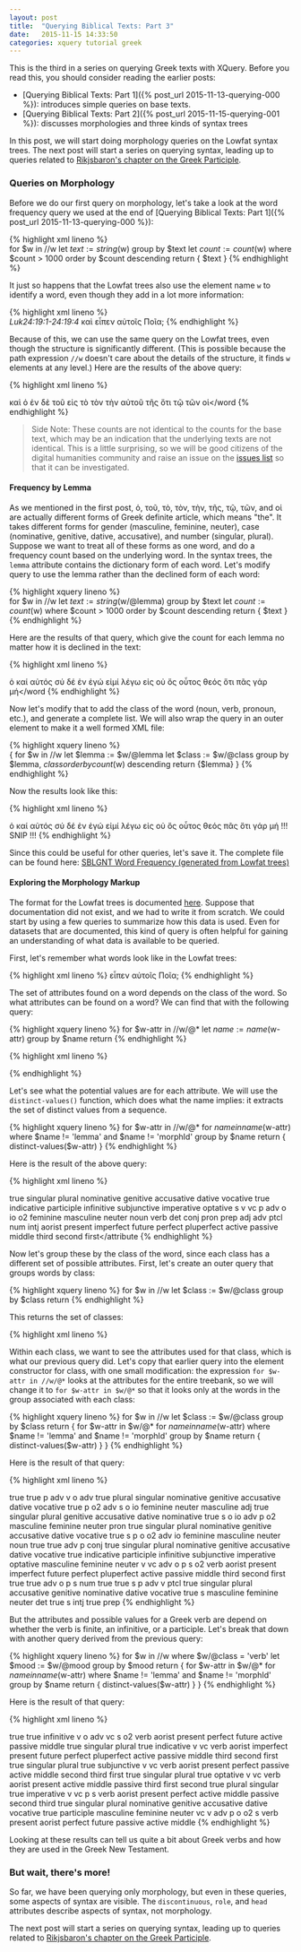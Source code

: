 ```yaml
---
layout: post
title:  "Querying Biblical Texts: Part 3"
date:   2015-11-15 14:33:50
categories: xquery tutorial greek
---
```


This is the third in a series on querying Greek texts with
XQuery. Before you read this, you should consider reading the earlier
posts:

- [Querying Biblical Texts: Part 1]({% post_url 2015-11-13-querying-000 %}):  introduces simple queries on base texts.  
- [Querying Biblical Texts: Part 2]({% post_url 2015-11-15-querying-001 %}):  discusses morphologies and three kinds of syntax trees

In this post, we will start doing morphology queries on the Lowfat syntax trees.  The next post will start a series on querying syntax, leading up to queries related to [Rikjsbaron's chapter on the Greek Participle](http://www.press.uchicago.edu/ucp/books/book/chicago/S/bo5387752.html).

### Queries on Morphology

Before we do our first query on morphology, let's take a look at the word frequency query we used at the end of [Querying Biblical Texts: Part 1]({% post_url 2015-11-13-querying-000 %}):

{% highlight xml lineno %}    
for $w in //w
let $text := string($w)
group by $text
let $count := count($w)
where $count > 1000
order by $count descending
return <word count="{$count}">{ $text }</word>
{% endhighlight %}

It just so happens that the Lowfat trees also use the element name `w` to identify a word, even though they add in a lot more information:

{% highlight xml lineno %}    
    <sentence>
      <cite>Luk24:19:1-24:19:4</cite>
      <wg nodeId="420240190010040" class="cl" role="s">
        <w morphId="42024019001" class="conj" lemma="καί">καὶ</w>
        <wg nodeId="420240190020030" class="cl">
          <wg nodeId="420240190020020" class="cl" head="true">
            <w morphId="42024019002"
               class="verb"
               role="v"
               head="true"
               lemma="λέγω"
               person="third"
               number="singular"
               tense="aorist"
               voice="active"
               mood="indicative">εἶπεν</w>
            <w morphId="42024019003"
               class="pron"
               role="io"
               lemma="αὐτός"
               case="dative"
               gender="masculine"
               number="plural">αὐτοῖς</w>
          </wg>
          <w morphId="42024019004"
             class="pron"
             lemma="ποῖος"
             case="accusative"
             gender="neuter"
             number="plural">Ποῖα;</w>
        </wg>
      </wg>
    </sentence>
{% endhighlight %}

Because of this, we can use the same query on the Lowfat trees, even though the structure is significantly different.  (This is possible because the path expression `//w` doesn't care about the details of the structure, it finds `w` elements at any level.)  Here are the results of the above query:

{% highlight xml lineno %}
<?xml version="1.0" encoding="UTF-8"?>
<word count="8577">καὶ</word>
<word count="2803">ὁ</word>
<word count="2684">ἐν</word>
<word count="2609">δὲ</word>
<word count="2500">τοῦ</word>
<word count="1749">εἰς</word>
<word count="1657">τὸ</word>
<word count="1562">τὸν</word>
<word count="1514">τὴν</word>
<word count="1417">αὐτοῦ</word>
<word count="1299">τῆς</word>
<word count="1284">ὅτι</word>
<word count="1227">τῷ</word>
<word count="1208">τῶν</word>
<word count="1080">οἱ</word
{% endhighlight %}

> Side Note: These counts are not identical to the counts for the base text, which may be an indication that the underlying texts are not identical. This is a little surprising, so we will be good citizens of the digital humanities community and raise an issue on the [issues list](https://github.com/biblicalhumanities/greek-new-testament/issues/10) so that it can be investigated.

#### Frequency by Lemma

As we mentioned in the first post, ὁ, τοῦ, τὸ, τὸν, τὴν, τῆς, τῷ, τῶν, and οἱ are actually different forms of Greek definite article, which means "the". It takes different forms for gender (masculine, feminine, neuter), case (nominative, genitive, dative, accusative), and number (singular, plural). Suppose we want to treat all of these forms as one word, and do a frequency count based on the underlying word. In the syntax trees, the `lemma` attribute contains the dictionary form of each word. Let's modify query to use the lemma rather than the declined form of each word:

{% highlight xquery lineno %}    
for $w in //w
let $text := string($w/@lemma)
group by $text
let $count := count($w)
where $count > 1000
order by $count descending
return <word count="{$count}">{ $text }</word>
{% endhighlight %}

Here are the results of that query, which give the count for each lemma no matter how it is declined in the text:

{% highlight xml lineno %}    
<?xml version="1.0" encoding="UTF-8"?>
<word count="19805">ὁ</word>
<word count="8977">καί</word>
<word count="5061">αὐτός</word>
<word count="2896">σύ</word>
<word count="2767">δέ</word>
<word count="2737">ἐν</word>
<word count="2574">ἐγώ</word>
<word count="2457">εἰμί</word>
<word count="2335">λέγω</word>
<word count="1759">εἰς</word>
<word count="1605">οὐ</word>
<word count="1408">ὅς</word>
<word count="1387">οὗτος</word>
<word count="1308">θεός</word>
<word count="1295">ὅτι</word>
<word count="1245">πᾶς</word>
<word count="1039">γάρ</word>
<word count="1037">μή</word
{% endhighlight %}

Now let's modify that to add the class of the word (noun, verb, pronoun, etc.), and generate a complete list. We will also wrap the query in an outer element to make it a well formed XML file:

{% highlight xquery lineno %}    
<frequency>
{
for $w in //w
let $lemma := $w/@lemma
let $class := $w/@class
group by $lemma, $class
order by count($w) descending
return 
   <lemma class="{$class}" count="{count($w)}">
     {$lemma}
   </lemma>
}
</frequency>
{% endhighlight %}

Now the results look like this:

{% highlight xml lineno %} 
<?xml version="1.0" encoding="UTF-8"?>
<frequency>
   <lemma class="det" count="19805">ὁ</lemma>
   <lemma class="conj" count="8187">καί</lemma>
   <lemma class="pron" count="4976">αὐτός</lemma>
   <lemma class="pron" count="2896">σύ</lemma>
   <lemma class="conj" count="2767">δέ</lemma>
   <lemma class="prep" count="2737">ἐν</lemma>
   <lemma class="pron" count="2574">ἐγώ</lemma>
   <lemma class="verb" count="2457">εἰμί</lemma>
   <lemma class="verb" count="2335">λέγω</lemma>
   <lemma class="prep" count="1759">εἰς</lemma>
   <lemma class="adv" count="1537">οὐ</lemma>
   <lemma class="pron" count="1407">ὅς</lemma>
   <lemma class="pron" count="1387">οὗτος</lemma>
   <lemma class="noun" count="1308">θεός</lemma>
   <lemma class="adj" count="1245">πᾶς</lemma>
   <lemma class="conj" count="1216">ὅτι</lemma>
   <lemma class="conj" count="1039">γάρ</lemma>
   <lemma class="adv" count="946">μή</lemma>
   !!! SNIP !!!
{% endhighlight %}

Since this could be useful for other queries, let's save it. The complete file can be found here: [SBLGNT Word Frequency (generated from Lowfat trees)](/datasets/sblgnt-lowfat-word.frequencies.xml)

#### Exploring the Morphology Markup

The format for the Lowfat trees is documented [here](https://github.com/biblicalhumanities/greek-new-testament/tree/master/syntax-trees/sblgnt-lowfat). Suppose that documentation did not exist, and we had to write it from scratch.  We could start by using a few queries to summarize how this data is used.  Even for datasets that are documented, this kind of query is often helpful for gaining an understanding of what data is available to be queried.

First, let's remember what words look like in the Lowfat trees:

{% highlight xml lineno %} 
   <wg nodeId="420240190020020" class="cl" head="true">
    <w morphId="42024019002"
       class="verb"
       role="v"
       head="true"
       lemma="λέγω"
       person="third"
       number="singular"
       tense="aorist"
       voice="active"
       mood="indicative">εἶπεν</w>
    <w morphId="42024019003"
       class="pron"
       role="io"
       lemma="αὐτός"
       case="dative"
       gender="masculine"
       number="plural">αὐτοῖς</w>
  </wg>
  <w morphId="42024019004"
     class="pron"
     lemma="ποῖος"
     case="accusative"
     gender="neuter"
     number="plural">Ποῖα;</w>
</wg>
{% endhighlight %}

The set of attributes found on a word depends on the class of the word.  So what attributes can be found on a word?  We can find that with the following query:

{% highlight xquery lineno %}
for $w-attr in //w/@*
let $name := name($w-attr)
group by $name
return
    <attribute name="{$name}">
    </attribute>
{% endhighlight %}

{% highlight xml lineno %}
<?xml version="1.0" encoding="UTF-8"?>
<attribute name="number"/>
<attribute name="discontinuous"/>
<attribute name="mood"/>
<attribute name="class"/>
<attribute name="tense"/>
<attribute name="voice"/>
<attribute name="person"/>
<attribute name="lemma"/>
<attribute name="head"/>
<attribute name="case"/>
<attribute name="morphId"/>
<attribute name="gender"/>
<attribute name="role"/>
{% endhighlight %}

Let's see what the potential values are for each attribute.  We will use the `distinct-values()` function, which does what the name implies: it extracts the set of distinct values from a sequence. 

{% highlight xquery lineno %}
for $w-attr in //w/@*
for $name in name($w-attr)
where $name != 'lemma'
and $name != 'morphId'
group by $name
return
  <attribute name="{$name}">
   {
     distinct-values($w-attr)
   }
  </attribute>
{% endhighlight %}

Here is the result of the above query:

{% highlight xml lineno %}
<?xml version="1.0" encoding="UTF-8"?>
<attribute name="head">true</attribute>
<attribute name="number">singular plural</attribute>
<attribute name="case">nominative genitive accusative dative vocative</attribute>
<attribute name="discontinuous">true</attribute>
<attribute name="mood">indicative participle infinitive subjunctive imperative optative</attribute>
<attribute name="role">s v vc p adv o io o2</attribute>
<attribute name="gender">feminine masculine neuter</attribute>
<attribute name="class">noun verb det conj pron prep adj adv ptcl num intj</attribute>
<attribute name="tense">aorist present imperfect future perfect pluperfect</attribute>
<attribute name="voice">active passive middle</attribute>
<attribute name="person">third second first</attribute
{% endhighlight %}

Now let's group these by the class of the word, since each class has a different set of possible attributes.  First, let's create an outer query that groups words by class:

{% highlight xquery lineno %}
for $w in //w
let $class := $w/@class
group by $class
return
  <class name="{$class}">
  </class>
{% endhighlight %}

This returns the set of classes:

{% highlight xml lineno %}
<?xml version="1.0" encoding="UTF-8"?>
<class name="adv"/>
<class name="adj"/>
<class name="pron"/>
<class name="noun"/>
<class name="conj"/>
<class name="verb"/>
<class name="num"/>
<class name="ptcl"/>
<class name="det"/>
<class name="intj"/>
<class name="prep"/
{% endhighlight %}

Within each class, we want to see the attributes used for that class, which is what our previous query did. Let's copy that earlier query into the element constructor for class, with one small modification: the expression `for $w-attr in //w/@*` looks at the attributes for the entire treebank, so we will change it to `for $w-attr in $w/@*` so that it looks only at the words in the group associated with each class:

{% highlight xquery lineno %}
for $w in //w
let $class := $w/@class
group by $class
return
  <class name="{$class}">
   {
    for $w-attr in $w/@*
    for $name in name($w-attr)
    where $name != 'lemma'
      and $name != 'morphId'
    group by $name
    return
      <attribute name="{$name}">
       {
         distinct-values($w-attr)
       }
      </attribute>
   }
  </class>
{% endhighlight %}

Here is the result of that query:

{% highlight xml lineno %}
<?xml version="1.0" encoding="UTF-8"?>
<class name="adv">
   <attribute name="head">true</attribute>
   <attribute name="discontinuous">true</attribute>
   <attribute name="role">p adv v o</attribute>
   <attribute name="class">adv</attribute>
</class>
<class name="adj">
   <attribute name="head">true</attribute>
   <attribute name="number">plural singular</attribute>
   <attribute name="case">nominative genitive accusative dative vocative</attribute>
   <attribute name="discontinuous">true</attribute>
   <attribute name="role">p o2 adv s o io</attribute>
   <attribute name="gender">feminine neuter masculine</attribute>
   <attribute name="class">adj</attribute>
</class>
<class name="pron">
   <attribute name="head">true</attribute>
   <attribute name="number">singular plural</attribute>
   <attribute name="case">genitive accusative dative nominative</attribute>
   <attribute name="discontinuous">true</attribute>
   <attribute name="role">s o io adv p o2</attribute>
   <attribute name="gender">masculine feminine neuter</attribute>
   <attribute name="class">pron</attribute>
</class>
<class name="noun">
   <attribute name="head">true</attribute>
   <attribute name="number">singular plural</attribute>
   <attribute name="case">nominative genitive accusative dative vocative</attribute>
   <attribute name="discontinuous">true</attribute>
   <attribute name="role">s p o o2 adv io</attribute>
   <attribute name="gender">feminine masculine neuter</attribute>
   <attribute name="class">noun</attribute>
</class>
<class name="conj">
   <attribute name="head">true</attribute>
   <attribute name="discontinuous">true</attribute>
   <attribute name="role">adv p</attribute>
   <attribute name="class">conj</attribute>
</class>
<class name="verb">
   <attribute name="head">true</attribute>
   <attribute name="number">singular plural</attribute>
   <attribute name="case">nominative genitive accusative dative vocative</attribute>
   <attribute name="discontinuous">true</attribute>
   <attribute name="mood">indicative participle infinitive subjunctive imperative optative</attribute>
   <attribute name="gender">masculine feminine neuter</attribute>
   <attribute name="role">v vc adv o p s o2</attribute>
   <attribute name="class">verb</attribute>
   <attribute name="tense">aorist present imperfect future perfect pluperfect</attribute>
   <attribute name="voice">active passive middle</attribute>
   <attribute name="person">third second first</attribute>
</class>
<class name="num">
   <attribute name="head">true</attribute>
   <attribute name="discontinuous">true</attribute>
   <attribute name="role">adv o p s</attribute>
   <attribute name="class">num</attribute>
</class>
<class name="ptcl">
   <attribute name="head">true</attribute>
   <attribute name="discontinuous">true</attribute>
   <attribute name="role">s p adv v</attribute>
   <attribute name="class">ptcl</attribute>
</class>
<class name="det">
   <attribute name="head">true</attribute>
   <attribute name="number">singular plural</attribute>
   <attribute name="case">accusative genitive nominative dative vocative</attribute>
   <attribute name="discontinuous">true</attribute>
   <attribute name="role">s</attribute>
   <attribute name="gender">masculine feminine neuter</attribute>
   <attribute name="class">det</attribute>
</class>
<class name="intj">
   <attribute name="head">true</attribute>
   <attribute name="role">s</attribute>
   <attribute name="class">intj</attribute>
</class>
<class name="prep">
   <attribute name="discontinuous">true</attribute>
   <attribute name="class">prep</attribute>
</class>
{% endhighlight %}

But the attributes and possible values for a Greek verb are depend on whether the verb is finite, an infinitive, or a participle. Let's break that down with another query derived from the previous query:

{% highlight xquery lineno %}
for $w in //w
where $w/@class = 'verb'
let $mood := $w/@mood
group by $mood
return
  <class name="verb" mood="{$mood}">
    {
      for $w-attr in $w/@*
      for $name in name($w-attr)
      where $name != 'lemma'
      and $name != 'morphId'
      group by $name
      return
        <attribute name="{$name}">
          {
            distinct-values($w-attr)
          }
        </attribute>
    }
  </class>
{% endhighlight %}

Here is the result of that query:

{% highlight xml lineno %}
<?xml version="1.0" encoding="UTF-8"?>
<class name="verb" mood="infinitive">
   <attribute name="head">true</attribute>
   <attribute name="discontinuous">true</attribute>
   <attribute name="mood">infinitive</attribute>
   <attribute name="role">v o adv vc s o2</attribute>
   <attribute name="class">verb</attribute>
   <attribute name="tense">aorist present perfect future</attribute>
   <attribute name="voice">active passive middle</attribute>
</class>
<class name="verb" mood="indicative">
   <attribute name="head">true</attribute>
   <attribute name="number">singular plural</attribute>
   <attribute name="discontinuous">true</attribute>
   <attribute name="mood">indicative</attribute>
   <attribute name="role">v vc</attribute>
   <attribute name="class">verb</attribute>
   <attribute name="tense">aorist imperfect present future perfect pluperfect</attribute>
   <attribute name="voice">active passive middle</attribute>
   <attribute name="person">third second first</attribute>
</class>
<class name="verb" mood="subjunctive">
   <attribute name="head">true</attribute>
   <attribute name="number">singular plural</attribute>
   <attribute name="discontinuous">true</attribute>
   <attribute name="mood">subjunctive</attribute>
   <attribute name="role">v vc</attribute>
   <attribute name="class">verb</attribute>
   <attribute name="tense">aorist present perfect</attribute>
   <attribute name="voice">passive active middle</attribute>
   <attribute name="person">second third first</attribute>
</class>
<class name="verb" mood="optative">
   <attribute name="head">true</attribute>
   <attribute name="number">singular plural</attribute>
   <attribute name="discontinuous">true</attribute>
   <attribute name="mood">optative</attribute>
   <attribute name="role">v vc</attribute>
   <attribute name="class">verb</attribute>
   <attribute name="tense">aorist present</attribute>
   <attribute name="voice">active middle passive</attribute>
   <attribute name="person">third first second</attribute>
</class>
<class name="verb" mood="imperative">
   <attribute name="head">true</attribute>
   <attribute name="number">plural singular</attribute>
   <attribute name="discontinuous">true</attribute>
   <attribute name="mood">imperative</attribute>
   <attribute name="role">v vc p s</attribute>
   <attribute name="class">verb</attribute>
   <attribute name="tense">aorist present perfect</attribute>
   <attribute name="voice">active middle passive</attribute>
   <attribute name="person">second third</attribute>
</class>
<class name="verb" mood="participle">
   <attribute name="head">true</attribute>
   <attribute name="number">singular plural</attribute>
   <attribute name="case">nominative genitive accusative dative vocative</attribute>
   <attribute name="discontinuous">true</attribute>
   <attribute name="mood">participle</attribute>
   <attribute name="gender">masculine feminine neuter</attribute>
   <attribute name="role">vc v adv p o o2 s</attribute>
   <attribute name="class">verb</attribute>
   <attribute name="tense">present aorist perfect future</attribute>
   <attribute name="voice">passive active middle</attribute>
</class>
{% endhighlight %}

Looking at these results can tell us quite a bit about Greek verbs and how they are used in the Greek New Testament.

### But wait, there's more!

So far, we have been querying only morphology, but even in these queries, some aspects of syntax are visible. The `discontinuous`, `role`, and `head` attributes describe aspects of syntax, not morphology.  

The next post will start a series on querying syntax, leading up to queries related to [Rikjsbaron's chapter on the Greek Participle](http://www.press.uchicago.edu/ucp/books/book/chicago/S/bo5387752.html).